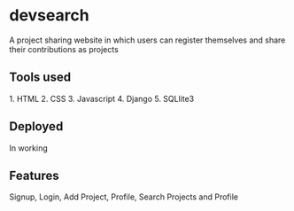 # devsearch
A project sharing website in which users can register themselves and share their contributions as projects
<br>

<h2>
  Tools used
</h2>
1. HTML
2. CSS 
3. Javascript
4. Django
5. SQLlite3

<br>
<h2>
  Deployed
</h2>
In working

<h2>
  Features
</h2>
Signup, Login, Add Project, Profile, Search Projects and Profile



